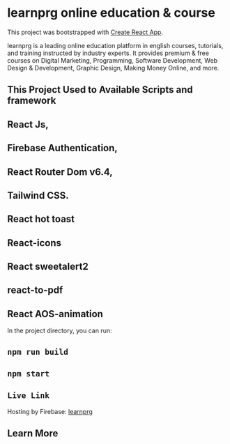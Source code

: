 # learnprg online education & course

This project was bootstrapped with [Create React App](https://github.com/facebook/create-react-app).

learnprg is a leading online education platform in english courses, tutorials, and training instructed by industry experts. It provides premium & free courses on Digital Marketing, Programming, Software Development, Web Design & Development, Graphic Design, Making Money Online, and more.

## This Project Used to Available Scripts and framework

## React Js,

## Firebase Authentication,

## React Router Dom v6.4,

## Tailwind CSS.

## React hot toast

## React-icons

## React sweetalert2

## react-to-pdf

## React AOS-animation

In the project directory, you can run:

## `npm run build`

## `npm start`

## `Live Link`

Hosting by Firebase: [learnprg](https://learnprg-6d8ea.web.app/)

## Learn More
